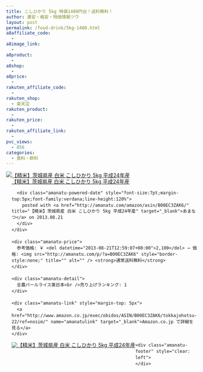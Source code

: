 ```yaml
---
title: こしひかり 5kg 特価1400円台！送料無料！
author: 激安・格安・特価情報ツウ
layout: post
permalink: /food-drink/5kg-1400.html
a8affiliate_code:
  - 
a8image_link:
  - 
a8product:
  - 
a8shop:
  - 
a8price:
  - 
rakuten_affiliate_code:
  - 
rakuten_shop:
  - 楽天店
rakuten_product:
  - 
rakuten_price:
  - 
rakuten_affiliate_link:
  - 
pvc_views:
  - 856
categories:
  - 食料・飲料
---
```

<div class="amanatu-box" style="margin-bottom:0px;">
  <div class="amanatu-image" style="float:left;">
    <a href="http://www.amazon.co.jp/exec/obidos/ASIN/B00EC3ZAK6/tokkajohotsu-22/ref=nosim/" name="amanatulink" target="_blank"><img src="http://i0.wp.com/ecx.images-amazon.com/images/I/41sLhr8tXKL._SL160_.jpg?w=546" alt="【精米】茨城県産 白米 こしひかり 5kg 平成24年産" style="border: none;" data-recalc-dims="1" /></a>
  </div>
  
  <div class="amanatu-info" style="float:left;margin-left:15px;line-height:120%">
    <div class="amanatu-name" style="margin-bottom:10px;line-height:120%">
      <a href="http://www.amazon.co.jp/exec/obidos/ASIN/B00EC3ZAK6/tokkajohotsu-22/ref=nosim/" name="amanatulink" target="_blank">【精米】茨城県産 白米 こしひかり 5kg 平成24年産</a> 
      
      <div class="amanatu-powered-date" style="font-size:7pt;margin-top:5px;font-family:verdana;line-height:120%">
        posted with <a href="http://amanatu.com/amazon/asin/B00EC3ZAK6/" title="【精米】茨城県産 白米 こしひかり 5kg 平成24年産" target="_blank">あまなつ</a> on 2013.08.21
      </div>
    </div>
    
    <div class="amanatu-price">
      参考価格: ￥ <del datetime="2013-08-21T12:59:07+00:00">2,100</del> → 価格: <img src="http://amanatu.com/p/?a=B00EC3ZAK6" style="border-style:none;" title="" alt="" /> <strong>通常送料無料</strong>
    </div>
    
    <div class="amanatu-detail">
      全農パールライス東日本<br />売り上げランキング: 1
    </div>
    
    <div class="amanatu-link" style="margin-top: 5px">
      <a href="http://www.amazon.co.jp/exec/obidos/ASIN/B00EC3ZAK6/tokkajohotsu-22/ref=nosim/" name="amanatulink" target="_blank">Amazon.co.jp で詳細を見る</a>
    </div>
  </div>
  
  <div class="amanatu-footer" style="clear: left">
  </div>
  
  <div class="amanatu-imageset">
    <div class="amanatu-image" style="float:left;">
      <a href="http://www.amazon.co.jp/exec/obidos/ASIN/B00EC3ZAK6/tokkajohotsu-22/ref=nosim/" name="amanatulink" target="_blank"><img src="http://i1.wp.com/ecx.images-amazon.com/images/I/51Z87-3Kd7L._AA160_.jpg?w=546" alt="【精米】茨城県産 白米 こしひかり 5kg 平成24年産" style="border: none;" data-recalc-dims="1" /></a>
    </div>
    
    <div class="amanatu-footer" style="clear: left">
    </div>
  </div>
</div>